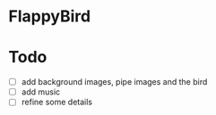 # FlappyBird

# Todo
- [ ] add background images, pipe images and the bird
- [ ] add music
- [ ] refine some details
